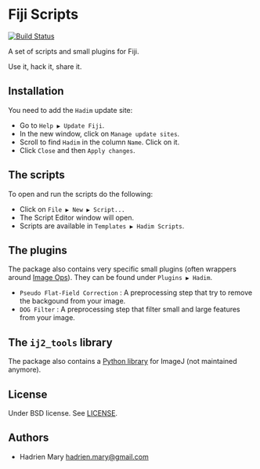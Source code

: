 # Fiji Scripts
[![Build Status](https://travis-ci.org/hadim/hadim_scripts.svg?branch=master)](https://travis-ci.org/hadim/hadim_scripts)

A set of scripts and small plugins for Fiji.

Use it, hack it, share it.

## Installation

You need to add the `Hadim` update site:

- Go to `Help ▶ Update Fiji`.
- In the new window, click on `Manage update sites`.
- Scroll to find `Hadim` in the column `Name`. Click on it.
- Click `Close` and then `Apply changes`.

## The scripts

To open and run the scripts do the following:

- Click on `File ▶ New ▶ Script...`
- The Script Editor window will open.
- Scripts are available in `Templates ▶ Hadim Scripts`.

## The plugins

The package also contains very specific small plugins (often wrappers around [Image Ops](https://github.com/imagej/imagej-ops)). They can be found under `Plugins ▶ Hadim`.

- `Pseudo Flat-Field Correction` : A preprocessing step that try to remove the backgound from your image.
- `DOG Filter` : A preprocessing step that filter small and large features from your image.


## The `ij2_tools` library

The package also contains a [Python library](src/main/resources/ij2_tools) for ImageJ (not maintained anymore).

## License

Under BSD license. See [LICENSE](LICENSE).

## Authors

- Hadrien Mary <hadrien.mary@gmail.com>
